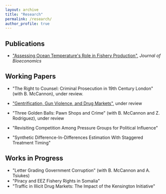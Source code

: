 ```yaml
---
layout: archive
title: "Research"
permalink: /research/
author_profile: true
---
```


## Publications 
- ["Assessing Ocean Temperature's Role in Fishery Production"](https://link.springer.com/epdf/10.1007/s10818-021-09311-1?sharing_token=gWznIDUC8ZpcNztdM3sg2fe4RwlQNchNByi7wbcMAY59LqNeAGkLBM-G7cpsNdG9k4HQjDrKVYpCKm1H8qHLvPrd9jmdqGEOIr3F8kiBA2FeAmlWcSvThY8rauPeWUoEJRJ-f0SKl9P5ciEMR6UGsl7KZzZEKfxuaQXraPoUF1I%3D),  <i>Journal of Bioeconomics</i> 

 
## Working Papers
- "The Right to Counsel: Criminal Prosecution in 19th Century London"(with B. McCannon), under review.


- ["Gentrification, Gun Violence, and Drug Markets"](https://papers.ssrn.com/sol3/papers.cfm?abstract_id=3930763), under review

  
- "Three Golden Balls: Pawn Shops and Crime" (with B. McCannon and Z. Rodriguez), under review

- "Revisiting Competition Among Pressure Groups for Political Influence"

- "Synthetic Difference-In-Differences Estimation With Staggered Treatment Timing"

  
## Works in Progress
- "Letter Grading Government Corruption" (with B. McCannon and A. Tsiukes)
- "Piracy and EEZ Fishery Rights in Somalia"
- "Traffic in Illicit Drug Markets: The Impact of the Kensington Initiative"




